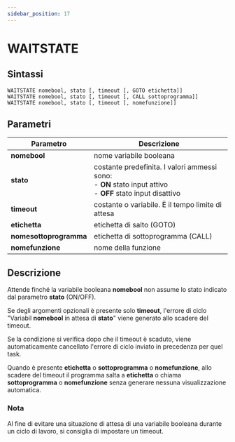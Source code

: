 ```yaml
---
sidebar_position: 17
---
```


# WAITSTATE 

## Sintassi

  ```
  WAITSTATE nomebool, stato [, timeout [, GOTO etichetta]]
  WAITSTATE	nomebool, stato [, timeout [, CALL sottoprogramma]]
  WAITSTATE	nomebool, stato [, timeout [, nomefunzione]]
  ```

## Parametri
|Parametro                | Descrizione                                                                           |                 
|-------------------------|---------------------------------------------------------------------------------------|     
| **nomebool**            | nome variabile booleana                                                            |
| **stato**               | costante predefinita. I valori ammessi sono: <br/>- **ON** stato input attivo <br/>- **OFF** stato input disattivo |
| **timeout**             | costante o variabile. È il tempo limite di attesa                                     |
| **etichetta**           | etichetta di salto (GOTO)                                                             | 
| **nomesottoprogramma**  | etichetta di sottoprogramma (CALL)                                                    |
| **nomefunzione**        | nome della funzione                                                                   |              

## Descrizione
Attende finché la variabile booleana **nomebool** non assume lo stato indicato dal parametro **stato** (ON/OFF).

Se degli argomenti opzionali è presente solo **timeout**, l'errore di ciclo "Variabil **nomebool** in attesa di **stato**" viene generato allo scadere del timeout.

Se la condizione si verifica dopo che il timeout è scaduto, viene automaticamente cancellato l'errore di ciclo inviato in precedenza per quel task.

Quando è presente **etichetta** o **sottoprogramma** o **nomefunzione**, allo scadere del timeout il programma salta a **etichetta** o chiama **sottoprogramma** o **nomefunzione** senza generare nessuna visualizzazione automatica.

### Nota
Al fine di evitare una situazione di attesa di una variabile booleana durante un ciclo di lavoro, si consiglia di impostare un timeout.